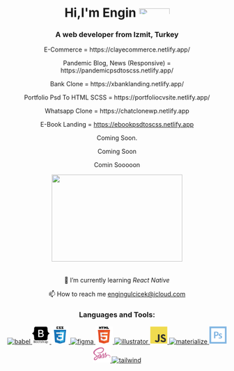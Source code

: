 <h1 align="center">Hi,I'm Engin <img src="https://media.giphy.com/media/26tn33aiTi1jkl6H6/giphy.gif" height="20" width="70"></h1>

<h3 align="center">A web developer from Izmit, Turkey </h3>

<p align="center">E-Commerce = https://clayecommerce.netlify.app/</p>
<p align="center">Pandemic Blog, News (Responsive) = https://pandemicpsdtoscss.netlify.app/</p>
<p align="center">Bank Clone = https://xbanklanding.netlify.app/</p>
<p align="center">Portfolio Psd To HTML SCSS = https://portfoliocvsite.netlify.app/</p>
<p align="center">Whatsapp Clone = https://chatclonewp.netlify.app</p>
<p align="center">E-Book Landing = <a href="https://ebookpsdtoscss.netlify.app/" target="_blank">https://ebookpsdtoscss.netlify.app</a></p>
<p align="center">Coming Soon.</p>
<p align="center">Coming Soon</p>
<p align="center">Comin Sooooon</p>



<div align="center">
<img src=https://media.tenor.com/MQMVC2Sg42UAAAAd/chandler-pc.gif width="300px" height="200px" >
</div>
<br />

<p align="center"> 🌱 I’m currently learning <i>React Native</i> </p>

 

<p align ="center">📫 How to reach me <a href="engingulcicek@icloud.com" target="_blank" title="Kişisel Site">engingulcicek@icloud.com</a> </p>



<h3 align="center">Languages and Tools:</h3>
<p align="center"> <a href="https://babeljs.io/" target="_blank" rel="noreferrer"> <img src="https://www.vectorlogo.zone/logos/babeljs/babeljs-icon.svg" alt="babel" width="40" height="40"/> </a> <a href="https://getbootstrap.com" target="_blank" rel="noreferrer"> <img src="https://raw.githubusercontent.com/devicons/devicon/master/icons/bootstrap/bootstrap-plain-wordmark.svg" alt="bootstrap" width="40" height="40"/> </a> 
</a> <a href="https://www.w3schools.com/css/" target="_blank" rel="noreferrer"> <img src="https://raw.githubusercontent.com/devicons/devicon/master/icons/css3/css3-original-wordmark.svg" alt="css3" width="40" height="40"/> </a> <a href="https://www.figma.com/" target="_blank" rel="noreferrer"> <img src="https://www.vectorlogo.zone/logos/figma/figma-icon.svg" alt="figma" width="40" height="40"/> </a> 
<a href="https://www.w3.org/html/" target="_blank" rel="noreferrer"> <img src="https://raw.githubusercontent.com/devicons/devicon/master/icons/html5/html5-original-wordmark.svg" alt="html5" width="40" height="40"/> </a> <a href="https://www.adobe.com/in/products/illustrator.html" target="_blank" rel="noreferrer"> <img src="https://www.vectorlogo.zone/logos/adobe_illustrator/adobe_illustrator-icon.svg" alt="illustrator" width="40" height="40"/> </a> <a href="https://developer.mozilla.org/en-US/docs/Web/JavaScript" target="_blank" rel="noreferrer"> <img src="https://raw.githubusercontent.com/devicons/devicon/master/icons/javascript/javascript-original.svg" alt="javascript" width="40" height="40"/> </a> <a href="https://materializecss.com/" target="_blank" rel="noreferrer"> <img src="https://raw.githubusercontent.com/prplx/svg-logos/5585531d45d294869c4eaab4d7cf2e9c167710a9/svg/materialize.svg" alt="materialize" width="40" height="40"/> </a> 
<a href="https://www.photoshop.com/en" target="_blank" rel="noreferrer"> <img src="https://raw.githubusercontent.com/devicons/devicon/master/icons/photoshop/photoshop-line.svg" alt="photoshop" width="40" height="40"/> </a> 
<a href="https://sass-lang.com" target="_blank" rel="noreferrer"> <img src="https://raw.githubusercontent.com/devicons/devicon/master/icons/sass/sass-original.svg" alt="sass" width="40" height="40"/> </a> <a href="https://tailwindcss.com/" target="_blank" rel="noreferrer"> <img src="https://www.vectorlogo.zone/logos/tailwindcss/tailwindcss-icon.svg" alt="tailwind" width="40" height="40"/> </a> 
